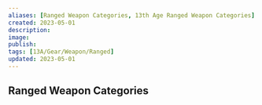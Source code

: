 ```yaml
---
aliases: [Ranged Weapon Categories, 13th Age Ranged Weapon Categories]
created: 2023-05-01
description: 
image: 
publish: 
tags: [13A/Gear/Weapon/Ranged]
updated: 2023-05-01
---
```


## Ranged Weapon Categories